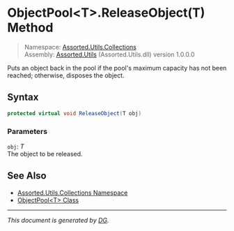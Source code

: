 ﻿# ObjectPool\<T>.ReleaseObject(T) Method

> Namespace: [Assorted.Utils.Collections](index.md#assortedutilscollections-namespace)\
> Assembly: [Assorted.Utils](index.md) (Assorted.Utils.dll) version 1.0.0.0

Puts an object back in the pool if the pool's maximum capacity has not been reached; otherwise, disposes the object.

## Syntax

```csharp
protected virtual void ReleaseObject(T obj)
```

### Parameters

`obj`: _T_\
The object to be released.

## See Also

- [Assorted.Utils.Collections Namespace](index.md#assortedutilscollections-namespace)
- [ObjectPool\<T> Class](Assorted.Utils.Collections.ObjectPool-1.md)

---

_This document is generated by [DG](https://github.com/Khojasteh/dg)._
